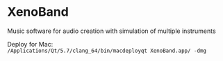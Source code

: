 # XenoBand
Music software for audio creation with simulation of multiple instruments

Deploy for Mac:  
```/Applications/Qt/5.7/clang_64/bin/macdeployqt XenoBand.app/ -dmg```
